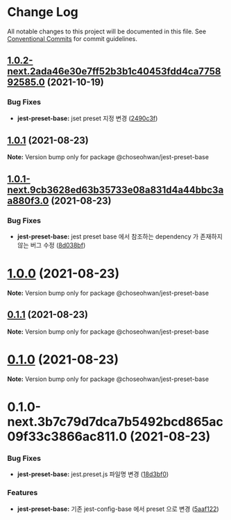 # Change Log

All notable changes to this project will be documented in this file.
See [Conventional Commits](https://conventionalcommits.org) for commit guidelines.

## [1.0.2-next.2ada46e30e7ff52b3b1c40453fdd4ca775892585.0](https://github.com/ChoSeoHwan/library/compare/@choseohwan/jest-preset-base@1.0.1...@choseohwan/jest-preset-base@1.0.2-next.2ada46e30e7ff52b3b1c40453fdd4ca775892585.0) (2021-10-19)


### Bug Fixes

* **jest-preset-base:** jset preset 지정 변경 ([2490c3f](https://github.com/ChoSeoHwan/library/commit/2490c3fc9bf4e8d5c5ff9ef5f0a6f3874865a1d7))





## [1.0.1](https://github.com/ChoSeoHwan/library/compare/@choseohwan/jest-preset-base@1.0.1-next.9cb3628ed63b35733e08a831d4a44bbc3aa880f3.0...@choseohwan/jest-preset-base@1.0.1) (2021-08-23)

**Note:** Version bump only for package @choseohwan/jest-preset-base





## [1.0.1-next.9cb3628ed63b35733e08a831d4a44bbc3aa880f3.0](https://github.com/ChoSeoHwan/library/compare/@choseohwan/jest-preset-base@1.0.0...@choseohwan/jest-preset-base@1.0.1-next.9cb3628ed63b35733e08a831d4a44bbc3aa880f3.0) (2021-08-23)


### Bug Fixes

* **jest-preset-base:** jest preset base 에서 참조하는 dependency 가 존재하지 않는 버그 수정 ([8d038bf](https://github.com/ChoSeoHwan/library/commit/8d038bfdd584870caaa3dcb2975e4bc7f54cb0e8))





# [1.0.0](https://github.com/ChoSeoHwan/library/compare/@choseohwan/jest-preset-base@0.1.1...@choseohwan/jest-preset-base@1.0.0) (2021-08-23)

**Note:** Version bump only for package @choseohwan/jest-preset-base





## [0.1.1](https://github.com/ChoSeoHwan/library/compare/@choseohwan/jest-preset-base@0.1.0...@choseohwan/jest-preset-base@0.1.1) (2021-08-23)

**Note:** Version bump only for package @choseohwan/jest-preset-base





# [0.1.0](https://github.com/ChoSeoHwan/library/compare/@choseohwan/jest-preset-base@0.1.0-next.3b7c79d7dca7b5492bcd865ac09f33c3866ac811.0...@choseohwan/jest-preset-base@0.1.0) (2021-08-23)

**Note:** Version bump only for package @choseohwan/jest-preset-base





# 0.1.0-next.3b7c79d7dca7b5492bcd865ac09f33c3866ac811.0 (2021-08-23)


### Bug Fixes

* **jest-preset-base:** jest.preset.js 파일명 변경 ([18d3bf0](https://github.com/ChoSeoHwan/library/commit/18d3bf09c52bc4cb30546f9d260810336f2f4af1))


### Features

* **jest-preset-base:** 기존 jest-config-base 에서 preset 으로 변경 ([5aaf122](https://github.com/ChoSeoHwan/library/commit/5aaf122b40fb0ac86f49b51332f723d1201872d0))
